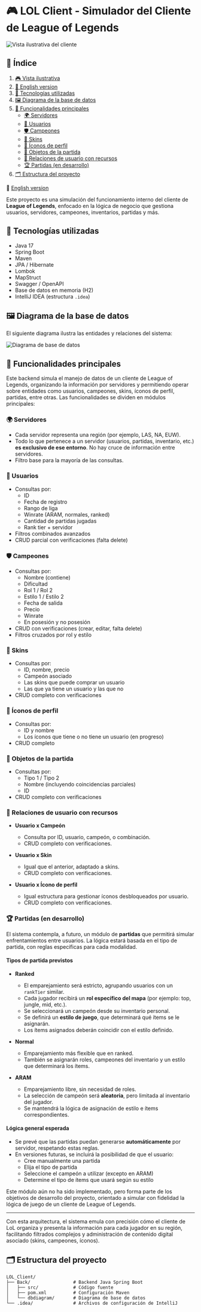 # 🎮 LOL Client - Simulador del Cliente de League of Legends

![Vista ilustrativa del cliente](Back/docs/imgs/lolclient.jpg)

## 📑 Índice

1. [🎮 Vista ilustrativa](#-lol-client---simulador-del-cliente-de-league-of-legends)
2. [📄 English version](#-english-version)
3. [🚀 Tecnologías utilizadas](#-tecnologías-utilizadas)
4. [🖼️ Diagrama de la base de datos](#diagrama-de-la-base-de-datos)
5. [🧠 Funcionalidades principales](#-funcionalidades-principales)
   - [🌍 Servidores](#-servidores)
   - [👤 Usuarios](#-usuarios)
    - [🛡️ Campeones](#campeones)
   - [🧥 Skins](#-skins)
   - [💠 Íconos de perfil](#-íconos-de-perfil)
   - [🎒 Objetos de la partida](#-objetos-de-la-partida)
   - [🔁 Relaciones de usuario con recursos](#-relaciones-de-usuario-con-recursos)
   - [🏆 Partidas (en desarrollo)](#-partidas-en-desarrollo)
6. [🗂️ Estructura del proyecto](#estructura-del-proyecto)

📄 [English version](Back/docs/README.en.md)

Este proyecto es una simulación del funcionamiento interno del cliente de **League of Legends**, enfocado en la lógica de negocio que gestiona usuarios, servidores, campeones, inventarios, partidas y más.

## 🚀 Tecnologías utilizadas

- Java 17
- Spring Boot
- Maven
- JPA / Hibernate
- Lombok
- MapStruct
- Swagger / OpenAPI
- Base de datos en memoria (H2)
- IntelliJ IDEA (estructura `.idea`)

## 🖼️ Diagrama de la base de datos

El siguiente diagrama ilustra las entidades y relaciones del sistema:

![Diagrama de base de datos](Back/docs/imgs/LoL.drawio.png)

## 🧠 Funcionalidades principales

Este backend simula el manejo de datos de un cliente de League of Legends, organizando la información por servidores y permitiendo operar sobre entidades como usuarios, campeones, skins, íconos de perfil, partidas, entre otras. Las funcionalidades se dividen en módulos principales:

### 🌍 Servidores
- Cada servidor representa una región (por ejemplo, LAS, NA, EUW).
- Todo lo que pertenece a un servidor (usuarios, partidas, inventario, etc.) **es exclusivo de ese entorno**. No hay cruce de información entre servidores.
- Filtro base para la mayoría de las consultas.

### 👤 Usuarios
- Consultas por:
  - ID
  - Fecha de registro
  - Rango de liga
  - Winrate (ARAM, normales, ranked)
  - Cantidad de partidas jugadas
  - Rank tier + servidor
- Filtros combinados avanzados
- CRUD parcial con verificaciones (falta delete)

### 🛡️ Campeones
- Consultas por:
  - Nombre (contiene)
  - Dificultad
  - Rol 1 / Rol 2
  - Estilo 1 / Estilo 2
  - Fecha de salida
  - Precio
  - Winrate
  - En posesión y no posesión
- CRUD con verificaciones (crear, editar, falta delete)
- Filtros cruzados por rol y estilo

### 🧥 Skins
- Consultas por:
  - ID, nombre, precio
  - Campeón asociado
  - Las skins que puede comprar un usuario
  - Las que ya tiene un usuario y las que no
- CRUD completo con verificaciones

### 💠 Íconos de perfil
- Consultas por:
  - ID y nombre
  - Los íconos que tiene o no tiene un usuario (en progreso)
- CRUD completo

### 🎒 Objetos de la partida
- Consultas por:
  - Tipo 1 / Tipo 2
  - Nombre (incluyendo coincidencias parciales)
  - ID
- CRUD completo con verificaciones

### 🔁 Relaciones de usuario con recursos

- **Usuario x Campeón**  
  - Consulta por ID, usuario, campeón, o combinación.
  - CRUD completo con verificaciones.

- **Usuario x Skin**  
  - Igual que el anterior, adaptado a skins.  
  - CRUD completo con verificaciones.

- **Usuario x Ícono de perfil**  
  - Igual estructura para gestionar íconos desbloqueados por usuario.  
  - CRUD completo con verificaciones.

### 🏆 Partidas (en desarrollo)

El sistema contempla, a futuro, un módulo de **partidas** que permitirá simular enfrentamientos entre usuarios. La lógica estará basada en el tipo de partida, con reglas específicas para cada modalidad.

#### Tipos de partida previstos

- **Ranked**
  - El emparejamiento será estricto, agrupando usuarios con un `rankTier` similar.
  - Cada jugador recibirá un **rol específico del mapa** (por ejemplo: top, jungle, mid, etc.).
  - Se seleccionará un campeón desde su inventario personal.
  - Se definirá un **estilo de juego**, que determinará qué ítems se le asignarán.
  - Los ítems asignados deberán coincidir con el estilo definido.

- **Normal**
  - Emparejamiento más flexible que en ranked.
  - También se asignarán roles, campeones del inventario y un estilo que determinará los ítems.

- **ARAM**
  - Emparejamiento libre, sin necesidad de roles.
  - La selección de campeón será **aleatoria**, pero limitada al inventario del jugador.
  - Se mantendrá la lógica de asignación de estilo e ítems correspondientes.

#### Lógica general esperada

- Se prevé que las partidas puedan generarse **automáticamente** por servidor, respetando estas reglas.
- En versiones futuras, se incluirá la posibilidad de que el usuario:
  - Cree manualmente una partida
  - Elija el tipo de partida
  - Seleccione el campeón a utilizar (excepto en ARAM)
  - Determine el tipo de ítems que usará según su estilo

Este módulo aún no ha sido implementado, pero forma parte de los objetivos de desarrollo del proyecto, orientado a simular con fidelidad la lógica de juego de un cliente de League of Legends.

---

Con esta arquitectura, el sistema emula con precisión cómo el cliente de LoL organiza y presenta la información para cada jugador en su región, facilitando filtrados complejos y administración de contenido digital asociado (skins, campeones, íconos).

## 🗂️ Estructura del proyecto

```plaintext
LOL_Client/
├── Back/                # Backend Java Spring Boot
│   ├── src/             # Código fuente
│   ├── pom.xml          # Configuración Maven
│   └── dbdiagram/       # Diagrama de base de datos
└── .idea/               # Archivos de configuración de IntelliJ
```